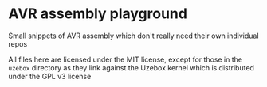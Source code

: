 # AVR assembly playground
Small snippets of AVR assembly which don't really need their own individual repos

All files here are licensed under the MIT license, except for those in the `uzebox` directory as they link against the Uzebox kernel which is distributed under the GPL v3 license
